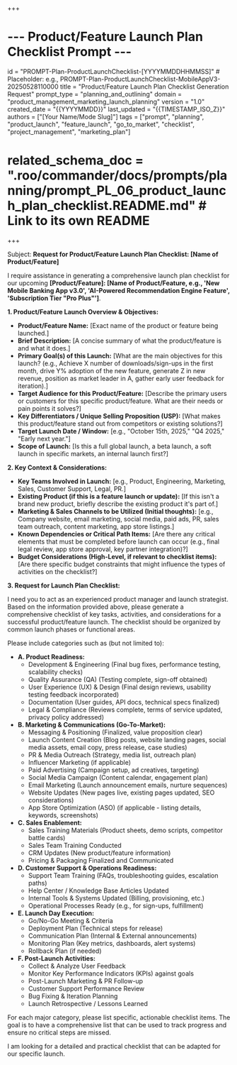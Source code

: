+++
# --- Product/Feature Launch Plan Checklist Prompt ---
id = "PROMPT-Plan-ProductLaunchChecklist-[YYYYMMDDHHMMSS]" # Placeholder: e.g., PROMPT-Plan-ProductLaunchChecklist-MobileAppV3-20250528110000
title = "Product/Feature Launch Plan Checklist Generation Request"
prompt_type = "planning_and_outlining"
domain = "product_management_marketing_launch_planning"
version = "1.0"
created_date = "{{YYYYMMDD}}"
last_updated = "{{TIMESTAMP_ISO_Z}}"
authors = ["[Your Name/Mode Slug]"]
tags = ["prompt", "planning", "product_launch", "feature_launch", "go_to_market", "checklist", "project_management", "marketing_plan"]
# related_schema_doc = ".roo/commander/docs/prompts/planning/prompt_PL_06_product_launch_plan_checklist.README.md" # Link to its own README
+++

Subject: **Request for Product/Feature Launch Plan Checklist: [Name of Product/Feature]**

I require assistance in generating a comprehensive launch plan checklist for our upcoming **[Product/Feature]: [Name of Product/Feature, e.g., 'New Mobile Banking App v3.0', 'AI-Powered Recommendation Engine Feature', 'Subscription Tier "Pro Plus"']**.

**1. Product/Feature Launch Overview & Objectives:**
   *   **Product/Feature Name:** [Exact name of the product or feature being launched.]
   *   **Brief Description:** [A concise summary of what the product/feature is and what it does.]
   *   **Primary Goal(s) of this Launch:** [What are the main objectives for this launch? (e.g., Achieve X number of downloads/sign-ups in the first month, drive Y% adoption of the new feature, generate Z in new revenue, position as market leader in A, gather early user feedback for iteration).]
   *   **Target Audience for this Product/Feature:** [Describe the primary users or customers for this specific product/feature. What are their needs or pain points it solves?]
   *   **Key Differentiators / Unique Selling Proposition (USP):** [What makes this product/feature stand out from competitors or existing solutions?]
   *   **Target Launch Date / Window:** [e.g., "October 15th, 2025," "Q4 2025," "Early next year."]
   *   **Scope of Launch:** [Is this a full global launch, a beta launch, a soft launch in specific markets, an internal launch first?]

**2. Key Context & Considerations:**
   *   **Key Teams Involved in Launch:** [e.g., Product, Engineering, Marketing, Sales, Customer Support, Legal, PR.]
   *   **Existing Product (if this is a feature launch or update):** [If this isn't a brand new product, briefly describe the existing product it's part of.]
   *   **Marketing & Sales Channels to be Utilized (Initial thoughts):** [e.g., Company website, email marketing, social media, paid ads, PR, sales team outreach, content marketing, app store listings.]
   *   **Known Dependencies or Critical Path Items:** [Are there any critical elements that must be completed before launch can occur (e.g., final legal review, app store approval, key partner integration)?]
   *   **Budget Considerations (High-Level, if relevant to checklist items):** [Are there specific budget constraints that might influence the types of activities on the checklist?]

**3. Request for Launch Plan Checklist:**

I need you to act as an experienced product manager and launch strategist. Based on the information provided above, please generate a comprehensive checklist of key tasks, activities, and considerations for a successful product/feature launch. The checklist should be organized by common launch phases or functional areas.

Please include categories such as (but not limited to):

*   **A. Product Readiness:**
    *   Development & Engineering (Final bug fixes, performance testing, scalability checks)
    *   Quality Assurance (QA) (Testing complete, sign-off obtained)
    *   User Experience (UX) & Design (Final design reviews, usability testing feedback incorporated)
    *   Documentation (User guides, API docs, technical specs finalized)
    *   Legal & Compliance (Reviews complete, terms of service updated, privacy policy addressed)
*   **B. Marketing & Communications (Go-To-Market):**
    *   Messaging & Positioning (Finalized, value proposition clear)
    *   Launch Content Creation (Blog posts, website landing pages, social media assets, email copy, press release, case studies)
    *   PR & Media Outreach (Strategy, media list, outreach plan)
    *   Influencer Marketing (if applicable)
    *   Paid Advertising (Campaign setup, ad creatives, targeting)
    *   Social Media Campaign (Content calendar, engagement plan)
    *   Email Marketing (Launch announcement emails, nurture sequences)
    *   Website Updates (New pages live, existing pages updated, SEO considerations)
    *   App Store Optimization (ASO) (if applicable - listing details, keywords, screenshots)
*   **C. Sales Enablement:**
    *   Sales Training Materials (Product sheets, demo scripts, competitor battle cards)
    *   Sales Team Training Conducted
    *   CRM Updates (New product/feature information)
    *   Pricing & Packaging Finalized and Communicated
*   **D. Customer Support & Operations Readiness:**
    *   Support Team Training (FAQs, troubleshooting guides, escalation paths)
    *   Help Center / Knowledge Base Articles Updated
    *   Internal Tools & Systems Updated (Billing, provisioning, etc.)
    *   Operational Processes Ready (e.g., for sign-ups, fulfillment)
*   **E. Launch Day Execution:**
    *   Go/No-Go Meeting & Criteria
    *   Deployment Plan (Technical steps for release)
    *   Communication Plan (Internal & External announcements)
    *   Monitoring Plan (Key metrics, dashboards, alert systems)
    *   Rollback Plan (if needed)
*   **F. Post-Launch Activities:**
    *   Collect & Analyze User Feedback
    *   Monitor Key Performance Indicators (KPIs) against goals
    *   Post-Launch Marketing & PR Follow-up
    *   Customer Support Performance Review
    *   Bug Fixing & Iteration Planning
    *   Launch Retrospective / Lessons Learned

For each major category, please list specific, actionable checklist items. The goal is to have a comprehensive list that can be used to track progress and ensure no critical steps are missed.

I am looking for a detailed and practical checklist that can be adapted for our specific launch.